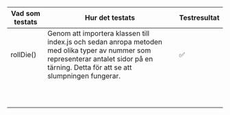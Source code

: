 | Vad som testats | Hur det testats | Testresultat |
| --------------- | --------------- | ------------ |
| rollDie()       | Genom att importera klassen till index.js och sedan anropa metoden med olika typer av nummer som representerar antalet sidor på en tärning. Detta för att se att slumpningen fungerar. | ✅ |
|                 |                 |              |
|                 |                 |              |
|                 |                 |              |
|                 |                 |              |
|                 |                 |              |
|                 |                 |              |
|                 |                 |              |
|                 |                 |              |
|                 |                 |              |
|                 |                 |              |
